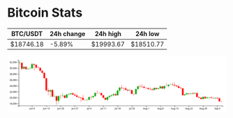 # Bitcoin Stats

BTC/USDT|24h change|24h high|24h low|
|---|---|---|---|
|$18746.18|-5.89%|$19993.67|$18510.77|

<img src="./chart.svg">

